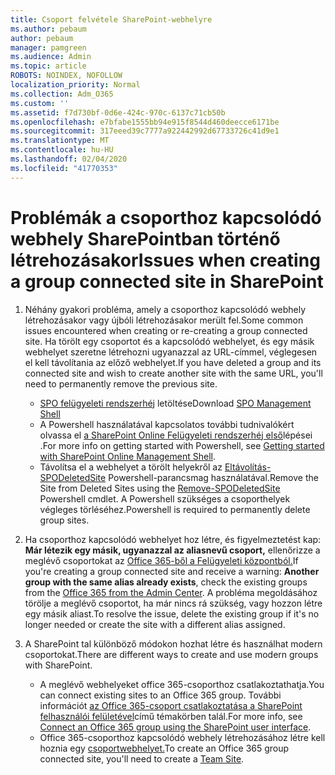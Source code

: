 ```yaml
---
title: Csoport felvétele SharePoint-webhelyre
ms.author: pebaum
author: pebaum
manager: pamgreen
ms.audience: Admin
ms.topic: article
ROBOTS: NOINDEX, NOFOLLOW
localization_priority: Normal
ms.collection: Adm_O365
ms.custom: ''
ms.assetid: f7d730bf-0d6e-424c-970c-6137c71cb50b
ms.openlocfilehash: e7bfabe1555bb94e915f8544d460deecce6171be
ms.sourcegitcommit: 317eeed39c7777a922442992d67733726c41d9e1
ms.translationtype: MT
ms.contentlocale: hu-HU
ms.lasthandoff: 02/04/2020
ms.locfileid: "41770353"
---
```

# <a name="issues-when-creating-a-group-connected-site-in-sharepoint"></a><span data-ttu-id="2e2a4-102">Problémák a csoporthoz kapcsolódó webhely SharePointban történő létrehozásakor</span><span class="sxs-lookup"><span data-stu-id="2e2a4-102">Issues when creating a group connected site in SharePoint</span></span>

1. <span data-ttu-id="2e2a4-103">Néhány gyakori probléma, amely a csoporthoz kapcsolódó webhely létrehozásakor vagy újbóli létrehozásakor merült fel.</span><span class="sxs-lookup"><span data-stu-id="2e2a4-103">Some common issues encountered when creating or re-creating a group connected site.</span></span>
<span data-ttu-id="2e2a4-104">Ha törölt egy csoportot és a kapcsolódó webhelyet, és egy másik webhelyet szeretne létrehozni ugyanazzal az URL-címmel, véglegesen el kell távolítania az előző webhelyet.</span><span class="sxs-lookup"><span data-stu-id="2e2a4-104">If you have deleted a group and its connected site and wish to create another site with the same URL, you'll need to permanently remove the previous site.</span></span>

   - <span data-ttu-id="2e2a4-105">[SPO felügyeleti rendszerhéj](https://support.office.com/article/introduction-to-the-sharepoint-online-management-shell-c16941c3-19b4-4710-8056-34c034493429) letöltése</span><span class="sxs-lookup"><span data-stu-id="2e2a4-105">Download [SPO Management Shell](https://support.office.com/article/introduction-to-the-sharepoint-online-management-shell-c16941c3-19b4-4710-8056-34c034493429)</span></span>
   - <span data-ttu-id="2e2a4-106">A Powershell használatával kapcsolatos további tudnivalókért olvassa el [a SharePoint Online Felügyeleti rendszerhéj első](https://docs.microsoft.com/powershell/module/sharepoint-online/remove-sposite)lépései .</span><span class="sxs-lookup"><span data-stu-id="2e2a4-106">For more info on getting started with Powershell, see [Getting started with SharePoint Online Management Shell](https://docs.microsoft.com/powershell/module/sharepoint-online/remove-sposite).</span></span>
   - <span data-ttu-id="2e2a4-107">Távolítsa el a webhelyet a törölt helyekről az [Eltávolítás-SPODeletedSite](https://docs.microsoft.com/powershell/module/sharepoint-online/remove-sposite?view=sharepoint-ps) Powershell-parancsmag használatával.</span><span class="sxs-lookup"><span data-stu-id="2e2a4-107">Remove the Site from Deleted Sites using the [Remove-SPODeletedSite](https://docs.microsoft.com/powershell/module/sharepoint-online/remove-sposite?view=sharepoint-ps) Powershell cmdlet.</span></span> <span data-ttu-id="2e2a4-108">A Powershell szükséges a csoporthelyek végleges törléséhez.</span><span class="sxs-lookup"><span data-stu-id="2e2a4-108">Powershell is required to permanently delete group sites.</span></span>

1. <span data-ttu-id="2e2a4-109">Ha csoporthoz kapcsolódó webhelyet hoz létre, és figyelmeztetést kap: **Már létezik egy másik, ugyanazzal az aliasnevű csoport,** ellenőrizze a meglévő csoportokat az [Office 365-ből a Felügyeleti központból.](https://admin.microsoft.com/AdminPortal/Home#/groups)</span><span class="sxs-lookup"><span data-stu-id="2e2a4-109">If you're creating a group connected site and receive a warning: **Another group with the same alias already exists**, check the existing groups from the [Office 365 from the Admin Center](https://admin.microsoft.com/AdminPortal/Home#/groups).</span></span> <span data-ttu-id="2e2a4-110">A probléma megoldásához törölje a meglévő csoportot, ha már nincs rá szükség, vagy hozzon létre egy másik aliast.</span><span class="sxs-lookup"><span data-stu-id="2e2a4-110">To resolve the issue, delete the existing group if it's no longer needed or create the site with a different alias assigned.</span></span>

1. <span data-ttu-id="2e2a4-111">A SharePoint tal különböző módokon hozhat létre és használhat modern csoportokat.</span><span class="sxs-lookup"><span data-stu-id="2e2a4-111">There are different ways to create and use modern groups with SharePoint.</span></span>

   - <span data-ttu-id="2e2a4-112">A meglévő webhelyeket office 365-csoporthoz csatlakoztathatja.</span><span class="sxs-lookup"><span data-stu-id="2e2a4-112">You can connect existing sites to an Office 365 group.</span></span> <span data-ttu-id="2e2a4-113">További információt [az Office 365-csoport csatlakoztatása a SharePoint felhasználói felületével](https://docs.microsoft.com/sharepoint/dev/transform/modernize-connect-to-office365-group#connect-an-office-365-group-using-the-sharepoint-user-interface)című témakörben talál.</span><span class="sxs-lookup"><span data-stu-id="2e2a4-113">For more info, see [Connect an Office 365 group using the SharePoint user interface](https://docs.microsoft.com/sharepoint/dev/transform/modernize-connect-to-office365-group#connect-an-office-365-group-using-the-sharepoint-user-interface).</span></span>
   - <span data-ttu-id="2e2a4-114">Office 365-csoporthoz kapcsolódó webhely létrehozásához létre kell hoznia egy [csoportwebhelyet.](https://admin.microsoft.com/sharepoint)</span><span class="sxs-lookup"><span data-stu-id="2e2a4-114">To create an Office 365 group connected site, you'll need to create a [Team Site](https://admin.microsoft.com/sharepoint).</span></span>
